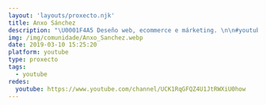 ```yaml
---
layout: 'layouts/proxecto.njk'
title: Anxo Sánchez
description: "\U0001F4A5 Deseño web, ecommerce e márketing. \n\n#youtubeiras #WordPress #galego"
img: /img/comunidade/Anxo_Sanchez.webp
date: 2019-03-10 15:25:20
platform: youtube
type: proxecto
tags:
  - youtube
redes:
  youtube: https://www.youtube.com/channel/UCK1RqGFQZ4U1JtRWXiU0how
---
```

